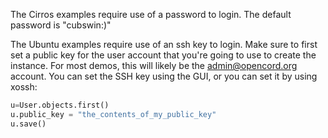 The Cirros examples require use of a password to login. The default password is "cubswin:)"

The Ubuntu examples require use of an ssh key to login. Make sure to first set a public key for the
user account that you're going to use to create the instance. For most demos, this will likely be
the admin@opencord.org account. You can set the SSH key using the GUI, or you can set it by using
xossh:

```python
u=User.objects.first()
u.public_key = "the_contents_of_my_public_key"
u.save()
```
